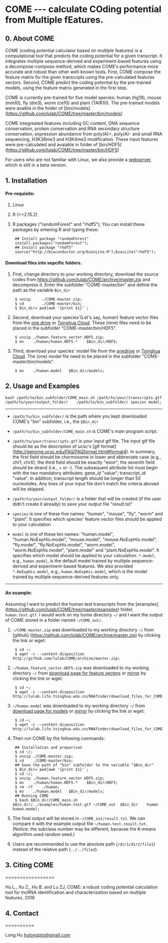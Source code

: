 # COME --- calculate COding potential from Multiple fEatures.

## 0. About COME

COME (coding potential calculator based on multiple features) is a computational tool that predicts the coding potential for a given transcript. It integrates multiple sequence-derived and experiment-based features using a decompose-compose method, which makes COME’s performance more accurate and robust than other well-known tools. First, COME compose the feature matrix for the given transcripts using the pre-calculated features vectors. Second, COME predict the coding potential by the pre-trained models, using the feature matrix generated in the first step.

COME is currently pre-trained for five model species: human (hg19), mouse (mm10), fly (dm3), worm (ce10) and plant (TAIR10). The pre-trained models were avaible in the folder of [bin/models] (https://github.com/lulab/COME/tree/master/bin/models)

COME integreated features including GC content, DNA sequence conservation, protein conservation and RNA secondary structure conservation, expression abundance from poly(A)+, poly(A)- and small RNA sequencing, H3K36me3 and H3K4me3 modification. These input features were pre-calculated and avaiable in folder of [bin/HDF5] (https://github.com/lulab/COME/tree/master/bin/HDF5)

For users who are not familiar with Linux, we also provide a [webserver](http://RNAfinder.ncrnalab.org/COME), which is still in a beta version.


## 1. Installation
####	Pre-requisite:
1. Linux
2. R (>=2.15.2)
3. R packages ("randomForest" and "rhdf5"); You can install these packages by entering R and typing these:

		## Install package "randomForest"
		install.packages("randomForest"); 
		## Install package "rhdf5"
		source("http://bioconductor.org/biocLite.R");biocLite("rhdf5");


####	Download files into sepcific folders.   
1. First, change directory to your working directory, download the source codes from https://github.com/lulab/COME/archive/master.zip and decompress it. Enter the subfolder "COME-master/bin" and define the path as the variable `Bin_dir`

		$ unzip		./COME-master.zip;
		$ cd 		./COME-master/bin;
		$ Bin_dir=`pwd|awk '{print $1}'`;

2. Second, download your species'(Let's say, _human_) feature vector files from the [one drive](https://onedrive.live.com/redir?resid=AFBF18A0971099A!51586&authkey=!AJaFH5EENUp0FVI&ithint=folder%2czip) or [Tsinghua Cloud](https://cloud.tsinghua.edu.cn/d/9d58509b9a3f4221a7e8/?p=/HDF5&mode=list). These (nine) files need to be placed in the subfolder "COME-master/bin/HDF5".

		$ unzip	./human.feature_vector.HDF5.zip;
		$ mv	./human/human.HDF5.*	$Bin_dir/HDF5;
	
3. Third, download your species' model file from the [onedrive](https://onedrive.live.com/redir?resid=AFBF18A0971099A!51594&authkey=!AJf5-cl93Z-4nJs&ithint=folder%2cmodel) or [Tsinghua Cloud](https://cloud.tsinghua.edu.cn/d/9d58509b9a3f4221a7e8/?p=/models&mode=list). The (one) model file need to be placed in the subfolder "COME-master/bin/models".

		$ mv	./human.model	$Bin_dir/models;


## 2. Usage and Examples

	bash /path/to/bin_subfolder/COME_main.sh /path/to/your/transcripts.gtf	/path/to/your/output_folder/	/path/to/bin_subfolder/	species	model;
  
_____
* `/path/to/bin_subfolder/` is the path where you kept downloaded COME's "bin" subfolder, i.e., the `$Bin_dir`

* `/path/to/bin_subfolder/COME_main.sh` is COME's main program script.

* `/path/to/your/transcripts.gtf` is your input gtf file. The input gtf file should be as the description of ucsc's [gtf format] (http://genome.ucsc.edu/FAQ/FAQformat.html#format4). In summary, the first field should be chormosome in lower and abbreviate case (e.g., chr1, chrX); the third field should be exactly "exon"; the seventh field should be strand (i.e., + or -). The subsequent attribute list must begin with the two mandatory attributes: gene_id "value"; transcript_id "value". In addition, transcript length should be longer than 50 nucleotides. Any lines of your input file don't match the criteria aboved will be skipped.

* `/path/to/your/output_folder/` is a folder that will be created (if the user didn't create it already) to save your output file "result.txt"

* `species` is one of these five names: "human", "mouse", "fly", "worm" and "plant". It specifies which species' feature vector files should be applied to your calculation

* `model` is one of these ten names: "human.model", "human.NoExpHis.model", "mouse.model", "mouse.NoExpHis.model", "fly.model", "fly.NoExpHis.model", "worm.model", "worm.NoExpHis.model", "plant.model" and "plant.NoExpHis.model". It specifies which model should be applied to your calculation. `*.model`, e.g., `human.model`, is the default model trained by multiple sequence-derived and experiment-based features. We also provided `*.NoExpHis.model`, e.g., `human.NoExpHis.model`, which is the model trained by multiple sequence-derived features only.



______  

#### An example:

Assuming I want to predict the human test transcripts from the [examples] (https://github.com/lulab/COME/tree/master/examples) folder, `human.test.gtf`. I would work on my home directory `~/` and I want the output of COME stored in a folder named `~/COME_out/`.

1. `~/COME-master.zip` was downloaded to my working directory `~/` from [github] (https://github.com/lulab/COME/archive/master.zip) by clicking the link or wget:

		$ cd ~;
		$ wget -c --content-disposition   http://github.com/lulab/COME/archive/master.zip;
		
2. `~/human.feature_vector.HDF5.zip` was downloaded to my working directory `~/` from [download page for feature vectors](https://onedrive.live.com/redir?resid=AFBF18A0971099A!51586&authkey=!AJaFH5EENUp0FVI&ithint=folder%2czip) or [mirror](http://pan.baidu.com/s/1pJRd5P5) by clicking the link or wget:

		$ cd ~;
		$ wget -c --content-disposition http://lulab.life.tsinghua.edu.cn/RNAfinder/download_files_for_COME/HDF5/human.feature_vector.HDF5.zip

3. `~/human.model` was downloaded to my working directory `~/` from [download page for models](https://onedrive.live.com/redir?resid=AFBF18A0971099A!51594&authkey=!AJf5-cl93Z-4nJs&ithint=folder%2cmodel) or [mirror](http://pan.baidu.com/s/1dEs2pjV) by clicking the link or wget:
	
		$ cd ~;
		$ wget -c --content-disposition   http://lulab.life.tsinghua.edu.cn/RNAfinder/download_files_for_COME/models/human.model

4. Then run COME by the following commands: 

		## Installation and preparison
		$ cd ~/;		
		$ unzip	./COME-master.zip;
		$ cd 	./COME-master/bin;
		## Save the path of "bin" subfolder to the variable "$Bin_dir"
		$ Bin_dir=`pwd|awk '{print $1}'`;
		$ cd ~/;
		$ unzip	./human.feature_vector.HDF5.zip;
		$ mv	./human/human.HDF5.*	$Bin_dir/HDF5;
		$ rm -rf	./human;
		$ mv	./human.model	$Bin_dir/models;
		## Running COME
		$ bash $Bin_dir/COME_main.sh	$Bin_dir/../examples/human.test.gtf	~/COME_out	$Bin_dir	human	human.model;

6. The final output will be stored in `~/COME_out/result.txt`. We can compare it with the example output file `~/human.test.result.txt`. (Notice: the subclass number may be different, because the K-means algorithm used random seed.)

7. Users are recommended to use the absolute path (`/dir1/dir2/file1`) instead of the relative path (`../../file2`).



## 3. Citing COME
=================

Hu L., Xu Z., Hu B. and Lu ZJ, COME: a robust coding potential calculation tool for lncRNA identification and characterization based on multiple features, 2016 


## 4. Contact
==========

Long Hu <hulongptp@gmail.com>
